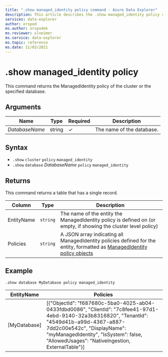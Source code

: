 ```yaml
---
title: ".show managed_identity policy command - Azure Data Explorer"
description: This article describes the .show managed_identity policy command in Azure Data Explorer.
services: data-explorer
author: orspod
ms.author: orspodek
ms.reviewer: slneimer
ms.service: data-explorer
ms.topic: reference
ms.date: 11/03/2021
---
```

# .show managed_identity policy

This command returns the ManagedIdentity policy of the cluster or the specified database.

## Arguments

| Name | Type | Required | Description |
| -- | -- | -- | -- |
| *DatabaseName* | string | &check; | The name of the database. |

## Syntax

* `.show` `cluster` `policy` `managed_identity`
* `.show` `database` *DatabaseName* `policy` `managed_identity`

## Returns

This command returns a table that has a single record.

| Column     | Type     | Description       |
|------------|----------|----------------------------------------------------------------------------------------------------------|
| EntityName | `string` | The name of the entity the ManagedIdentity policy is defined on (or empty, if showing the cluster level policy) |
| Policies   | `string` | A JSON array indicating all ManagedIdentity policies defined for the entity, formatted as [ManagedIdentity policy objects](managed-identity-policy.md#the-managedidentity-policy-object)|

## Example

```kusto
.show database MyDatabase policy managed_identity
```

| EntityName   | Policies |
|--------------|----------|
| [MyDatabase] | [{"ObjectId": "f687680c-5ba0-4025-ab04-0433fdbd0086", "ClientId": "7c8fee41-97d1-4ebd-9140-32a3b8316820", "TenantId": "4549d41b-a99d-4367-a887-7dd2c00e542c", "DisplayName": "myManagedIdentity", "IsSystem": false, "AllowedUsages": "NativeIngestion, ExternalTable"}] |
